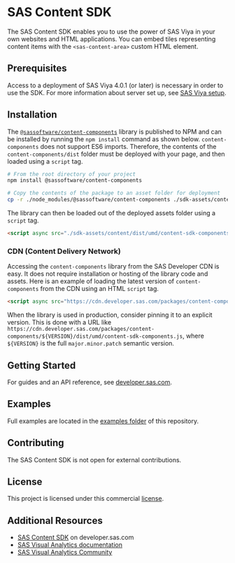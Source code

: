 # SAS Content SDK

The SAS Content SDK enables you to use the power of SAS Viya in your own websites and HTML applications.
You can embed tiles representing content items with the `<sas-content-area>` custom HTML element.

## Prerequisites

Access to a deployment of SAS Viya 4.0.1 (or later) is necessary in order to use the SDK. For more information about server set up, see <a target="_blank" href="https://developer.sas.com/sdk/content/docs/getting-started#sas-viya-setup">SAS Viya setup</a>.

## Installation

The <a target="_blank" href="https://www.npmjs.com/package/@sassoftware/content-components">`@sassoftware/content-components`</a> library is published to NPM and can be installed by running the `npm install` command as shown below. `content-components` does not support ES6 imports. Therefore, the contents of the `content-components/dist` folder must be deployed with your page, and then loaded using a `script` tag.

```bash
# From the root directory of your project
npm install @sassoftware/content-components

# Copy the contents of the package to an asset folder for deployment
cp -r ./node_modules/@sassoftware/content-components ./sdk-assets/content
```

The library can then be loaded out of the deployed assets folder using a `script` tag.

```html
<script async src="./sdk-assets/content/dist/umd/content-sdk-components.js"></script>
```

### CDN (Content Delivery Network)

Accessing the `content-components` library from the SAS Developer CDN is easy. It does not require installation or
hosting of the library code and assets. Here is an example of loading the latest version of `content-components` from the CDN
using an HTML `script` tag.

```html
<script async src="https://cdn.developer.sas.com/packages/content-components/latest/dist/umd/content-sdk-components.js"></script>
```
When the library is used in production, consider pinning it to an explicit version. This is done with a URL like `https://cdn.developer.sas.com/packages/content-components/${VERSION}/dist/umd/content-sdk-components.js`, where `${VERSION}` is the full `major.minor.patch` semantic version.

## Getting Started

For guides and an API reference, see <a target="_blank" href="https://developer.sas.com/sdk/content/">developer.sas.com</a>.

## Examples

Full examples are located in the [examples folder](./examples/) of this repository.

## Contributing

The SAS Content SDK is not open for external contributions.

## License

This project is licensed under this commercial [license](LICENSE).

## Additional Resources

- <a target="_blank" href="https://developer.sas.com/sdk/content/">SAS Content SDK</a> on developer.sas.com
- <a target="_blank" href="https://support.sas.com/en/software/visual-analytics-support.html#documentation">SAS Visual Analytics documentation</a>
- <a target="_blank" href="https://communities.sas.com/t5/SAS-Visual-Analytics/bd-p/sas_va">SAS Visual Analytics Community</a>
